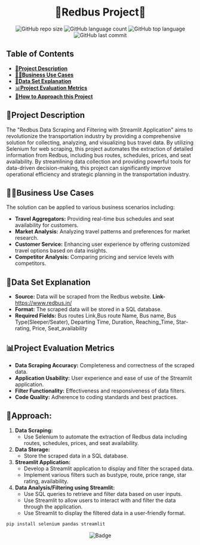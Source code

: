 <div align="center">

# 🚌Redbus Project🚌

![GitHub repo size](https://img.shields.io/github/repo-size/Avijit-Jana/RedBus-Data-Scraper-Dashboard?style=plastic)
![GitHub language count](https://img.shields.io/github/languages/count/Avijit-Jana/RedBus-Data-Scraper-Dashboard?style=plastic)
![GitHub top language](https://img.shields.io/github/languages/top/Avijit-Jana/cnn-architectures-benchmark?style=plastic)
![GitHub last commit](https://img.shields.io/github/last-commit/Avijit-Jana/RedBus-Data-Scraper-Dashboard?color=red&style=plastic)

</div>

## Table of Contents

- [📖**Project Description**](#project-description)
- [🧑‍💼**Business Use Cases**](#business-use-cases)
- [📁**Data Set Explanation**](#data-set-explanation)
- [📊**Project Evaluation Metrics**](#project-evaluation-metrics)
- [🚩**How to Approach this Project**](#Approach)

## 📖Project Description
The "Redbus Data Scraping and Filtering with Streamlit Application" aims to revolutionize the transportation industry by providing a comprehensive solution for collecting, analyzing, and visualizing bus travel data. By utilizing Selenium for web scraping, this project automates the extraction of detailed information from Redbus, including bus routes, schedules, prices, and seat availability. By streamlining data collection and providing powerful tools for data-driven decision-making, this project can significantly improve operational efficiency and strategic planning in the transportation industry. 

## 🧑‍💼Business Use Cases
The solution can be applied to various business scenarios including: 
- **Travel Aggregators:** Providing real-time bus schedules and seat availability for 
customers. 
- **Market Analysis:** Analyzing travel patterns and preferences for market 
research. 
- **Customer Service:** Enhancing user experience by offering customized travel 
options based on data insights. 
- **Competitor Analysis:** Comparing pricing and service levels with competitors. 

## 📁Data Set Explanation
- **Source:** Data will be scraped from the Redbus website. **Link-** https://www.redbus.in/ 
- **Format:** The scraped data will be stored in a SQL database. 
- **Required Fields:** Bus routes Link,Bus route Name, Bus name, Bus Type(Sleeper/Seater),  Departing Time, Duration, Reaching_Time, Star-rating, Price, Seat_availability

## 📊Project Evaluation Metrics
- **Data Scraping Accuracy:** Completeness and correctness of the scraped data.
- **Application Usability:** User experience and ease of use of the Streamlit application.
- **Filter Functionality:** Effectiveness and responsiveness of data filters.
- **Code Quality:** Adherence to coding standards and best practices.

## 🚩Approach:
1. **Data Scraping:**
    - Use Selenium to automate the extraction of Redbus data including routes, schedules, prices, and seat availability.
2. **Data Storage:**
    - Store the scraped data in a SQL database.
3. **Streamlit Application:**
    - Develop a Streamlit application to display and filter the scraped data.
    - Implement various filters such as bustype, route, price range, star rating, availability.
4. **Data Analysis/Filtering using Streamlit:**
    - Use SQL queries to retrieve and filter data based on user inputs.
    - Use Streamlit to allow users to interact with and filter the data through the application.
    - Use Streamlit to display the filtered data in a user-friendly format.


```bash
pip install selenium pandas streamlit
```

<div align="middle">

![Badge](https://img.shields.io/badge/Developed%20By-Avijit_Jana-blueviolet?style=for-the-badge)

</div>
